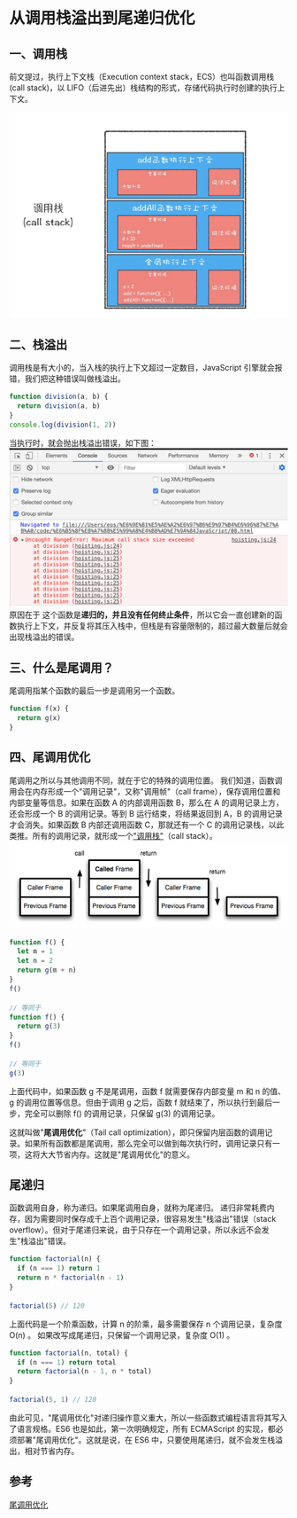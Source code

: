 # 从调用栈溢出到尾递归优化

## 一、调用栈

前文提过，执行上下文栈（Execution context stack，ECS）也叫函数调用栈(call stack)，以 LIFO（后进先出）栈结构的形式，存储代码执行时创建的执行上下文。

![image.png](./img/uCpmyEb2ADhNbJjZ/1646112190102-25f87e53-21aa-4535-be6f-8545ddc804e8-462514.png)

## 二、栈溢出

调用栈是有大小的，当入栈的执行上下文超过一定数目，JavaScript 引擎就会报错，我们把这种错误叫做栈溢出。

```javascript
function division(a, b) {
  return division(a, b)
}
console.log(division(1, 2))
```

当执行时，就会抛出栈溢出错误，如下图：
![image.png](./img/uCpmyEb2ADhNbJjZ/1649138601006-f426325b-7a27-423a-b3b3-0b33fd094f3d-257845.png)
原因在于 这个函数是**递归的，并且没有任何终止条件**，所以它会一直创建新的函数执行上下文，并反复将其压入栈中，但栈是有容量限制的，超过最大数量后就会出现栈溢出的错误。

## 三、什么是尾调用？

尾调用指某个函数的最后一步是调用另一个函数。

```javascript
function f(x) {
  return g(x)
}
```

## 四、尾调用优化

尾调用之所以与其他调用不同，就在于它的特殊的调用位置。
我们知道，函数调用会在内存形成一个"调用记录"，又称"调用帧"（call frame），保存调用位置和内部变量等信息。如果在函数 A 的内部调用函数 B，那么在 A 的调用记录上方，还会形成一个 B 的调用记录。等到 B 运行结束，将结果返回到 A，B 的调用记录才会消失。如果函数 B 内部还调用函数 C，那就还有一个 C 的调用记录栈，以此类推。所有的调用记录，就形成一个["调用栈"](https://zh.wikipedia.org/wiki/%E8%B0%83%E7%94%A8%E6%A0%88)（call stack）。
![image.png](./img/uCpmyEb2ADhNbJjZ/1649343896815-ee91c335-afaf-48f5-b930-f2e6abdf9227-252440.png)

```javascript
function f() {
  let m = 1
  let n = 2
  return g(m + n)
}
f()

// 等同于
function f() {
  return g(3)
}
f()

// 等同于
g(3)
```

上面代码中，如果函数 g 不是尾调用，函数 f 就需要保存内部变量 m 和 n 的值、g 的调用位置等信息。但由于调用 g 之后，函数 f 就结束了，所以执行到最后一步，完全可以删除 f() 的调用记录，只保留 g(3) 的调用记录。

这就叫做"**尾调用优化**"（Tail call optimization），即只保留内层函数的调用记录。如果所有函数都是尾调用，那么完全可以做到每次执行时，调用记录只有一项，这将大大节省内存。这就是"尾调用优化"的意义。

## 尾递归

函数调用自身，称为递归。如果尾调用自身，就称为尾递归。
递归非常耗费内存，因为需要同时保存成千上百个调用记录，很容易发生"栈溢出"错误（stack overflow）。但对于尾递归来说，由于只存在一个调用记录，所以永远不会发生"栈溢出"错误。

```javascript
function factorial(n) {
  if (n === 1) return 1
  return n * factorial(n - 1)
}

factorial(5) // 120
```

上面代码是一个阶乘函数，计算 n 的阶乘，最多需要保存 n 个调用记录，复杂度 O(n) 。
如果改写成尾递归，只保留一个调用记录，复杂度 O(1) 。

```javascript
function factorial(n, total) {
  if (n === 1) return total
  return factorial(n - 1, n * total)
}

factorial(5, 1) // 120
```

由此可见，"尾调用优化"对递归操作意义重大，所以一些函数式编程语言将其写入了语言规格。ES6 也是如此，第一次明确规定，所有 ECMAScript 的实现，都必须部署"尾调用优化"。这就是说，在 ES6 中，只要使用尾递归，就不会发生栈溢出，相对节省内存。

## 参考

[尾调用优化](https://www.ruanyifeng.com/blog/2015/04/tail-call.html)
